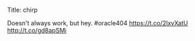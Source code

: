 Title: chirp

Doesn't always work, but hey. #oracle404 <a href="https://t.co/2lxvXatU">https://t.co/2lxvXatU</a> <a href="http://t.co/gd8apSMi">http://t.co/gd8apSMi</a>
